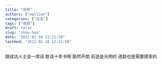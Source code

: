 ```yaml
---
title: "收获"
authors: ["eallion"]
categories: ["日志"]
tags: ["收获"]
draft: false
slug: "shou-huo"
date: "2012-02-18 12:21:58"
lastmod: "2012-02-18 12:21:58"
---
```


跟成功人士谈一席话
胜读十年书啊
豁然开朗
前途是光明的
道路也是需要摸索的
